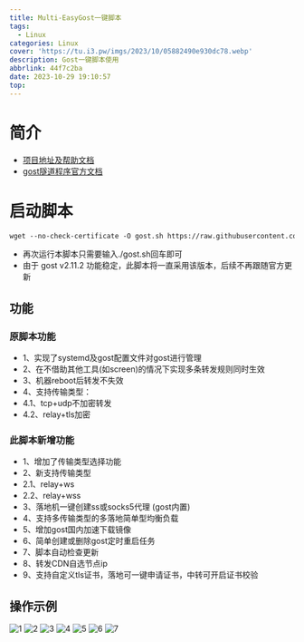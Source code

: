 ```yaml
---
title: Multi-EasyGost一键脚本
tags:
  - Linux
categories: Linux
cover: 'https://tu.i3.pw/imgs/2023/10/05882490e930dc78.webp'
description: Gost一键脚本使用
abbrlink: 44f7c2ba
date: 2023-10-29 19:10:57
top:
---
```

# 简介

- [项目地址及帮助文档]( https://github.com/KANIKIG/Multi-EasyGost)
- [gost隧道程序官方文档](https://v2.gost.run)

# 启动脚本

```markdown
wget --no-check-certificate -O gost.sh https://raw.githubusercontent.com/KANIKIG/Multi-EasyGost/master/gost.sh && chmod +x gost.sh && ./gost.sh
```

- 再次运行本脚本只需要输入./gost.sh回车即可
- 由于 gost v2.11.2 功能稳定，此脚本将一直采用该版本，后续不再跟随官方更新

## 功能

### 原脚本功能

- 1、实现了systemd及gost配置文件对gost进行管理
- 2、在不借助其他工具(如screen)的情况下实现多条转发规则同时生效
- 3、机器reboot后转发不失效
- 4、支持传输类型：
- 4.1、tcp+udp不加密转发
- 4.2、relay+tls加密

### 此脚本新增功能

- 1、增加了传输类型选择功能
- 2、新支持传输类型
- 2.1、relay+ws
- 2.2、relay+wss
- 3、落地机一键创建ss或socks5代理 (gost内置)
- 4、支持多传输类型的多落地简单型均衡负载
- 5、增加gost国内加速下载镜像
- 6、简单创建或删除gost定时重启任务
- 7、脚本自动检查更新
- 8、转发CDN自选节点ip
- 9、支持自定义tls证书，落地可一键申请证书，中转可开启证书校验

## 操作示例


![1](https://tu.i3.pw/imgs/2023/10/5c612b563d5c1ec0.png)
![2](https://tu.i3.pw/imgs/2023/10/ea358f6a56ad27e2.png)
![3](https://tu.i3.pw/imgs/2023/10/0e56386887944b91.png)
![4](https://tu.i3.pw/imgs/2023/10/24425883ce028d55.png)
![5](https://tu.i3.pw/imgs/2023/10/daade3e679a27315.png)
![6](https://tu.i3.pw/imgs/2023/10/adc8655ff7d93b43.png)
![7](https://tu.i3.pw/imgs/2023/10/d73d6189311ba266.png)